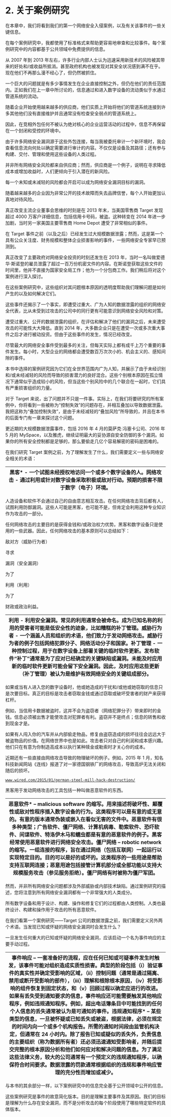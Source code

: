 # 2. 关于案例研究

在本章中，我们将看到我们的第一个网络安全入侵案例，以及有关该事件的一些关键信息。

在每个案例研究中，我都使用了标准格式来帮助更容易地审查和比较事件。每个案例研究中的内容都基于公共领域中免费提供的信息。

从 2007 年到 2013 年左右，许多行业内部人士认为迅速采用新技术的风险被其带来的好处和/或收益所抵消。甚至政府机构也被发现对其安全状况感到满不在乎。现在他们不再那么漫不经心了，但仍然被抓住。

一个巨大的问题就是有多少事情发生在企业直接控制之外，但仍在他们的责任范围内。正如我们在上一章中所讨论的，信息通过和进入数字设备的流动类似于水通过管道系统的流动。

随着企业开始使用越来越多的供应商，他们实质上开始将他们的管道系统连接到许多其他他们没有直接维护并且通常没有检查安全弱点的管道系统上。

因此，在竞相外包任何不被认为绝对核心的企业运营活动的过程中，信息不再保留在一个封闭和受控的环境中。

由于许多网络安全漏洞源于这些外包连接，每当我被委托审计一个新环境时，我会查看信息流向何处以确定需要进行审计的内容。不仅仅是设备及其路径；还有参与构建、交付、管理和使用这些设备的人类过程。

并非所有网络安全风险都来自供应商；然而，供应商是一个例子，说明在寻求降低成本或增加收益时，人们更倾向于引入潜在的新风险。

每一个未知或未减轻的风险都会开启可以成为网络安全漏洞目标的漏洞。

随着越来越多的企业因为非常公开的技术故障而失去品牌信誉，每个人开始更加认真地对待风险。

真正改变主流企业董事会思维的时刻是在 2013 年末，当美国零售商 Target 发现超过 4000 万客户详细信息，包括信用卡号码，被盗。这种转变在 2014 年进一步加剧，当时另一家美国主要零售商 Home Depot 遭受了非常相似的事件。

在 Target 事件之前（以及之后）已经发生过大规模数据泄露；然而，这是第一个具有公众关注度、财务规模和整体企业损害影响的事件，一些网络安全专家早已预测到。

真正改变了主要政府对网络安全投资的时刻还发生在 2013 年，当时一名叫做爱德华·斯诺登的雇员泄露了超过一百万份机密文件的内容。在斯诺登获取这些文件的时间里，他并不直接为国家安全局工作；他为一个分包商工作。我们稍后将对这个案例进行深入探讨。

在这些案例研究中，这些组织对其问题根本原因的透明度帮助我们理解问题是如何产生的以及如何解决它们。

这些事件还揭示了一个事实，即遭受过重大、广为人知的数据泄露的组织的网络安全代表，比从未受到过攻击的公司中的同行更有可能意识到网络安全风险和对策。

遭受过重大、公开的数据泄露的组织，在评估和解决了他们的漏洞之后，未来遭受攻击的可能性大大降低。直到 2014 年，大多数企业只是在遭受一次或多次重大事件之后才进行被动投资。但由于这些事件的发生，情况已经改变。

尽管最大的网络安全事件受到最多的关注，但每天实际上都有成千上万个重要的事件发生。每小时，大型企业的网络都会遭受数百万次次小的、机会主义的、感知间隙的事件。

本书中选择的案例研究因为它们在全世界范围内广为人知，并展示了由于未经识别和/或未经减轻的风险而导致的损害潜力的良好混合。这些个别根本原因在孤立情况下通常似乎造成较小的风险，但当这些个别风险中的几个联合在一起时，它们具有严重损害组织的力量。

对于 Target 来说，出了问题并不只是一件事。实际上，在我们将要研究的所有案例中，你将看到一些被称为“控制失效”的问题存在，并相互叠加以导致数据泄露。我把这称为“叠加控制失效”，是由于未经减轻的“叠加风险”所导致的，并且在本书的后面专门有一章来探讨这个问题。

更近期的大规模数据泄露事件，包括 2016 年 4 月的莫萨克·冯塞卡公司、2016 年 5 月的 MySpace，以及雅虎，继续证明最大的妥协源自安全防御的多个漏洞。如果你的所有安全控制都是足够的，那么要偷走几亿个容易解密的密码是困难的。

在我们研究 Target 案例之前，为了理解发生了什么，我们需要定义一些与网络安全相关的术语：

| 黑客* - 一个试图未经授权地访问一个或多个数字设备的人。网络攻击 - 通过利用或针对数字设备采取积极或敌对行动。预期的损害不限于数字（电子）环境。 |
| --- |

人造设备和软件不会通过自己的自由意志相互攻击。在任何网络攻击背后都有人，试图利用防御漏洞。这些人可能是黑客，也可能不是，但肯定会利用这种专业知识作为攻击的一部分。

任何网络攻击的主要目的是获得金钱和/或政治权力优势。黑客和数字设备只是使用的一些武器。因此，任何网络攻击的基本原则可以总结如下：

敌对方（威胁行为者）

寻求

漏洞（安全漏洞）

为了

利用（利用）

为了

财政或政治利益。

| 利用 - 利用安全漏洞。常见的利用通常会被命名。成为已知名称的利用的受害者可能是低安全性的迹象，比如糟糕的补丁管理。威胁行为者 - 一个涵盖人员和组织的术语，他们致力于发动网络攻击。威胁行为者的例子包括网络犯罪分子、网络活动分子和国家。补丁管理 - 一种控制过程，用于在数字设备上部署关键的临时软件更新。发布软件“补丁”通常是为了应对已经确定的关键缺陷或漏洞。未能及时应用新的临时软件更新可能会留下安全漏洞。因此，及时应用这些更新（补丁管理）被认为是维护有效网络安全的关键组成部分。 |
| --- |

如果或当有人进入您的数字设备时，他或她造成的干扰和/或他或她窃取的信息只是次要目标。真正的目标是攻击者窃取金钱或通过窃取或破坏受害者的财产来获得杠杆。

例如，当信用卡数据被盗时，这并不会为盗窃者（网络犯罪分子）带来即时的金钱。信息必须被出售才能使攻击对犯罪者有利。盗窃并不是终点；信息的转售和收到现金才是。

如果有人闯入你的汽车并从内部偷走物品，修复由盗窃造成的损坏往往会远远大于被盗物品的价值。在网络世界中也是如此。攻击者只对自己的利润和成本感兴趣。他们只在有意为你制造高成本以执行某种赎金或勒索时才关心你的成本。

近期还有一些直接由网络攻击导致的物理破坏的例子。例如，2015 年 1 月，知名科技新闻网站《连线》报道了对一家德国钢铁厂的网络攻击，导致高炉无法关闭和随后的损坏。

[`www.wired.com/2015/01/german-steel-mill-hack-destruction/`](http://www.wired.com/2015/01/german-steel-mill-hack-destruction/)

黑客用于发动网络攻击的工具包括一种叫做恶意软件的东西。

| 恶意软件* – malicious software 的缩写。用来描述将破坏性、颠覆性或敌对性程序插入数字设备的行为。这类程序可以是有意的或无意的。有意的版本通常伪装或嵌入在看似无害的文件中。恶意软件有很多种类型；广告软件、僵尸网络、计算机病毒、勒索软件、恐吓软件、间谍软件、特洛伊木马和蠕虫都是有意的恶意软件的例子。黑客经常使用恶意软件进行网络安全攻击。僵尸网络 – robotic network 的缩写。一组连接的程序，旨在通过网络（包括互联网）一起运行以实现特定目的。目的可以是好的或坏的。这类程序的一些用途是帮助支持互联网连接；恶意用途包括接管计算机部分或全部功能以支持大规模服务攻击（参见服务拒绝）。僵尸网络有时被称为僵尸军团。 |
| --- |

然而，并非所有网络安全问题都涉及外部威胁或内部技术缺陷。通过案例研究的描述，您将注意到所有网络安全漏洞都有一个非常强大的人类成分。

所有数字设备和用于设计、构建、操作和修复它们的过程都由人类控制。人类也最终设计、构建和操作用于攻击的所有恶意软件。

在我们看第一个案例研究——Target 公司的数据泄露之前，我们需要定义另外两个术语。当发现已知或怀疑的网络安全漏洞时会发生什么？

一旦发生任何重大的已知或怀疑的网络安全漏洞，应该启动一个名为事件响应的主要手动过程。

| 事件响应 – 一套准备好的流程，应在任何已知或可疑事件发生时触发，该事件可能对组织造成实质性损害。典型的阶段包括（i）验证事件的真实性并确定受影响的区域，（ii）控制问题（通常是通过隔离、禁用或断开受影响的部件），（iii）理解和根除根本原因，（iv）将受影响的组件恢复到固定状态，和（v）回顾过程以确定应进行的改进。如果有丢失受到通知要求的信息，事件响应还可能需要触发其他响应程序，例如违规通知程序。例如，超出电话簿条目中可能找到的任何个人信息的丢失通常被认为是可通知的事件。违规通知程序* – 某些类型的信息，一旦被怀疑或已知丢失或被盗，根据法律，必须在规定的时间内向一个或多个机构报告。所需的通知时间段由监管机构决定，但通常在 24 小时内。除了报告已知或疑似的丢失外，负责信息的主要组织（称为数据所有者）还必须迅速通知受影响者，并随后提交完整的根本原因分析和他们如何应对和解决问题的信息。为了满足这些法律义务，较大的公司通常有一个预定义的违规通知程序，以确保符合时间要求。数据泄露的罚款通常根据组织的违规和事件响应管理的充分性而增加或减少。 |
| --- |

与本书的其余部分一样，以下案例研究中的信息完全基于公开领域中公开的信息。

这些案例研究是事件的故意简化版本。目的是理解主要事件及其原因。我们的目标是理解为什么存在安全漏洞，而不是分析攻击的每个阶段使用了哪些特定软件的具体版本。
